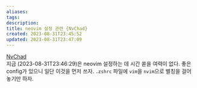 ```yaml
---
aliases: 
tags: 
description:
title: neovim 설정 관련 {NvChad}
created: 2023-08-31T23:45:52
updated: 2023-08-31T23:47:09
---
```

[NvChad](https://nvchad.com/)  
지금 (2023-08-31T23:46:29)은 neovim 설정하는 데 시간 쏟을 여력이 없다. 좋은 config가 있으니 일단 이것을 먼저 쓰자. `.zshrc` 파일에 `vim`을 `nvim`으로 별칭을 걸어놓기만 하자.
